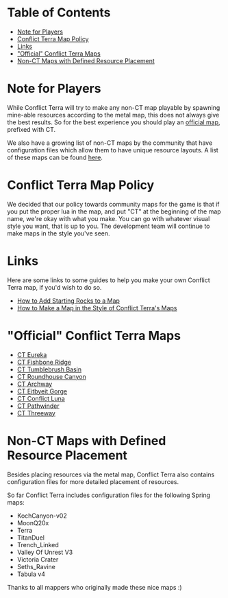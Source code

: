 # Table of Contents #
  * [Note for Players](http://code.google.com/p/conflictterra/wiki/MapInfo#Note_for_Players)
  * [Conflict Terra Map Policy](http://code.google.com/p/conflictterra/wiki/MapInfo#Conflict_Terra_Map_Policy)
  * [Links](http://code.google.com/p/conflictterra/wiki/MapInfo#Links)
  * ["Official" Conflict Terra Maps](http://code.google.com/p/conflictterra/wiki/MapInfo#"Official"_Conflict_Terra_Maps)
  * [Non-CT Maps with Defined Resource Placement](http://code.google.com/p/conflictterra/wiki/MapInfo#Non-CT_Maps_with_Defined_Resource_Placement)

# Note for Players #

While Conflict Terra will try to make any non-CT map playable by spawning mine-able resources according to the metal map, this does not always give the best results.
So for the best experience you should play an [official map](http://code.google.com/p/conflictterra/wiki/MapInfo#"Official"_Conflict_Terra_Maps), prefixed with CT.

We also have a growing list of non-CT maps by the community that have configuration files which allow them to have unique resource layouts.  A list of these maps can be found [here](http://code.google.com/p/conflictterra/wiki/MapInfo#Non-CT_Maps_with_Defined_Resource_Placement).

# Conflict Terra Map Policy #

We decided that our policy towards community maps for the game is that if you put the proper lua in the map, and put "CT" at the beginning of the map name, we're okay with what you make.  You can go with whatever visual style you want, that is up to you.  The development team will continue to make maps in the style you've seen.

# Links #

Here are some links to some guides to help you make your own Conflict Terra map, if you'd wish to do so.

  * [How to Add Starting Rocks to a Map](http://code.google.com/p/conflictterra/wiki/MapsAndRocks)
  * [How to Make a Map in the Style of Conflict Terra's Maps](http://code.google.com/p/conflictterra/wiki/Conflict_Terra_Map_Making)

# "Official" Conflict Terra Maps #

  * [CT Eureka](http://code.google.com/p/conflictterra/wiki/MapEureka)
  * [CT Fishbone Ridge](http://code.google.com/p/conflictterra/wiki/MapFishboneRidge)
  * [CT Tumblebrush Basin](http://code.google.com/p/conflictterra/wiki/MapTumblebrushBasin)
  * [CT Roundhouse Canyon](http://code.google.com/p/conflictterra/wiki/MapRoundhouseCanyon)
  * [CT Archway](http://code.google.com/p/conflictterra/wiki/MapArchway)
  * [CT Eitbyeit Gorge](http://code.google.com/p/conflictterra/wiki/MapEitbyeitGorge)
  * [CT Conflict Luna](http://code.google.com/p/conflictterra/wiki/MapConflictLuna)
  * [CT Pathwinder](http://code.google.com/p/conflictterra/wiki/MapPathwinder)
  * [CT Threeway](http://code.google.com/p/conflictterra/wiki/MapThreeway)


# Non-CT Maps with Defined Resource Placement #
Besides placing resources via the metal map, Conflict Terra also contains configuration files for more detailed placement of resources.

So far Conflict Terra includes configuration files for the following Spring maps:

  * KochCanyon-v02
  * MoonQ20x
  * Terra
  * TitanDuel
  * Trench\_Linked
  * Valley Of Unrest V3
  * Victoria Crater
  * Seths\_Ravine
  * Tabula v4

Thanks to all mappers who originally made these nice maps :)